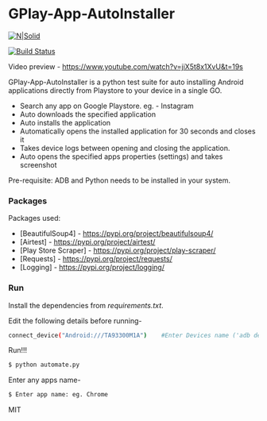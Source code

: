 # GPlay-App-AutoInstaller

[![N|Solid](https://www.gstatic.com/android/market_images/web/play_prism_hlock_2x.png)](https://play.google.com/store)

[![Build Status](https://travis-ci.org/joemccann/dillinger.svg?branch=master)](https://travis-ci.org/joemccann/dillinger)

Video preview - https://www.youtube.com/watch?v=jiX5t8x1XvU&t=19s

GPlay-App-AutoInstaller is a python test suite for auto installing Android applications directly from Playstore to your device in a single GO.

  - Search any app on Google Playstore. eg. - Instagram
  - Auto downloads the specified application
  - Auto installs the application
  - Automatically opens the installed application for 30 seconds and closes it
  - Takes device logs between opening and closing the application.
  - Auto opens the specified apps properties (settings) and takes screenshot

Pre-requisite:
ADB and Python needs to be installed in your system.

### Packages

Packages used:

* [BeautifulSoup4] - https://pypi.org/project/beautifulsoup4/
* [Airtest] - https://pypi.org/project/airtest/
* [Play Store Scraper] - https://pypi.org/project/play-scraper/
* [Requests] - https://pypi.org/project/requests/
* [Logging] - https://pypi.org/project/logging/

### Run

Install the dependencies from *requirements.txt*.

Edit the following details before running-
```sh
connect_device("Android:///TA93300M1A")    #Enter Devices name ('adb devices')
```
Run!!!
```sh
$ python automate.py
```
Enter any apps name-
```sh
$ Enter app name: eg. Chrome
```


MIT
